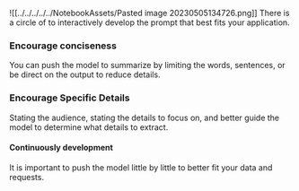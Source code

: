 ![[../../../../../NotebookAssets/Pasted image 20230505134726.png]]
There is a circle of to interactively develop the prompt that best fits your application. 

### Encourage conciseness
You can push the model to summarize by limiting the words, sentences, or be direct on the output to reduce details. 

### Encourage Specific Details 
Stating the audience, stating the details to focus on, and better guide the model to determine what details to extract.

#### Continuously development
It is important to push the model little by little to better fit your data and requests.

